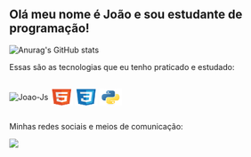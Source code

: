 ## Olá meu nome é João e sou estudante de programação! 

![Anurag's GitHub stats](https://github-readme-stats.vercel.app/api?username=JoaoHenrique&show_icons=true&theme=dark)

Essas são as tecnologias que eu tenho praticado e estudado:
<div style = "display: inline_block"><br>
<img align = "center" alt = "Joao-Js" height = "30" width = "40" 
src="https://cdn.jsdelivr.net/gh/devicons/devicon@latest/icons/javascript/javascript-original.svg">
<img align = "center" alt = "Joao-HTML" height = "30" width = "40"
src="https://raw.githubusercontent.com/devicons/devicon/master/icons/html5/html5-original.svg">
<img align = "center" alt = "Joao-CSS" height = "30" width = "40"
src="https://raw.githubusercontent.com/devicons/devicon/master/icons/css3/css3-original.svg">
<img align = "center" alt = "Joao-Python" height = "30" width = "40"
src="https://raw.githubusercontent.com/devicons/devicon/master/icons/python/python-original.svg">
</div>

## 

Minhas redes sociais e meios de comunicação:

<div>
<a href = "mailto:hydr.joaoanhaia5@gmail.com"><img src = "https://img.shields.io/badge/-Gmail-%23333?style=for-the-badge&logo=gmail&logoColor=white" target="_blank">
</a>
</div>

